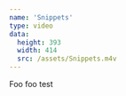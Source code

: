 ```yaml
---
name: 'Snippets'
type: video
data:
  height: 393
  width: 414
  src: /assets/Snippets.m4v
---
```


Foo foo test
